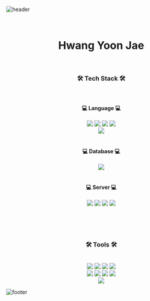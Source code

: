 ![header](https://capsule-render.vercel.app/api?type=waving&&color=gradient&height=100&section=header&fontSize=90)

<div align = "center">
<br/>
<h1>Hwang Yoon Jae</h1>
<br/>
 
<h3>🛠 Tech Stack 🛠</h3>
 
<br/>

<div class="Language">
<h4>💻 Language 💻</h4>
<img src="https://img.shields.io/badge/HTML-E34F26?style=flat-square&logo=HTML5&logoColor=white"/>
<img src="https://img.shields.io/badge/CSS-1572B6?style=flat-square&logo=CSS3&logoColor=white"/>
<img src="https://img.shields.io/badge/JavaScript-F7DF1E?style=flat-square&logo=JavaScript&logoColor=white"/>
<img src="https://img.shields.io/badge/Vue-4FC08D?style=flat-square&logo=Vue.js&logoColor=white"/>
</div>
<div>
<img src="https://img.shields.io/badge/Markdown-000000?style=flat-square&logo=Markdown&logoColor=white"/>
</div class="Language">

<br/>

<div class="DB">
<h4>💻 Database 💻</h4>
<img src="https://img.shields.io/badge/MariaDB-003545?style=flat-square&logo=MariaDB&logoColor=white"/>
<!--<img src="https://img.shields.io/badge/PostgreSQL-4169E1?style=flat-square&logo=PostgreSQL&logoColor=white"/>-->
</div>

<br/>

<div class="Server">
<h4>💻 Server 💻</h4>
<img src="https://img.shields.io/badge/Linux-FCC624?style=flat-square&logo=Linux&logoColor=white"/>
<img src="https://img.shields.io/badge/Docker-2496ED?style=flat-square&logo=Docker&logoColor=white"/>
<img src="https://img.shields.io/badge/Nginx-009639?style=flat-square&logo=NGINX&logoColor=white"/>
<img src="https://img.shields.io/badge/Ansible-EE0000?style=flat-square&logo=Ansible&logoColor=white"/>
</div>

<br/>

<br/><br/>
 
<h3>🛠 Tools 🛠</h3>
 
<br/>

<div class="Tools">
<img src="https://img.shields.io/badge/Git-F05032?style=flat-square&logo=Git&logoColor=white"/>
<img src="https://img.shields.io/badge/GitHub-181717?style=flat-square&logo=GitHub&logoColor=white"/>
<img src="https://img.shields.io/badge/Visual Studio Code-007ACC?style=flat-square&logo=Visual Studio Code&logoColor=white"/>
<img src="https://img.shields.io/badge/IntelliJ IDEA-000000?style=flat-square&logo=IntelliJ IDEA&logoColor=white"/>
</div>

<div class="Tools">
<img src="https://img.shields.io/badge/Discord-5865F2?style=flat-square&logo=Discord&logoColor=white"/>
<img src="https://img.shields.io/badge/Jenkins-D24939?style=flat-square&logo=Jenkins&logoColor=white"/>
<img src="https://img.shields.io/badge/VirtualBox-183A61?style=flat-square&logo=VirtualBox&logoColor=white"/>
<img src="https://img.shields.io/badge/Slack-4A154B?style=flat-square&logo=Slack&logoColor=white"/>
</div>
 
<div class="Tools">
<img src="https://img.shields.io/badge/Atom-66595C?style=flat-square&logo=Atom&logoColor=white"/>
</div>

</div>

![footer](https://capsule-render.vercel.app/api?type=waving&&color=gradient&height=100&section=footer&fontSize=90)
